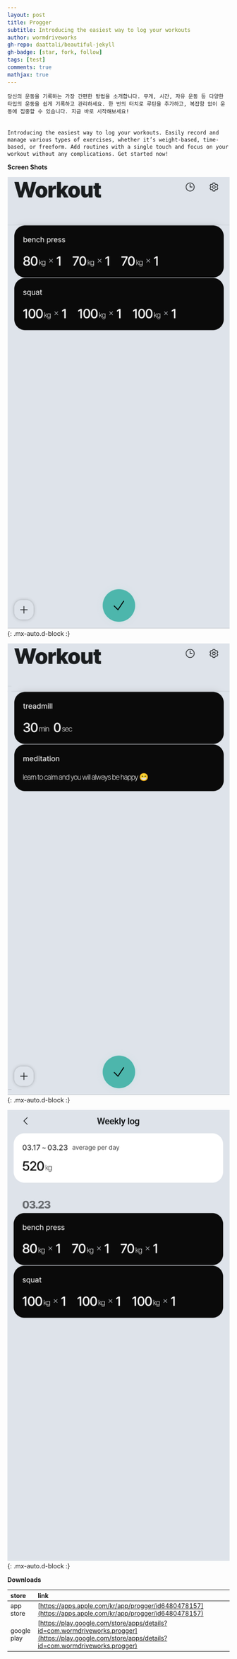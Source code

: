 ```yaml
---
layout: post
title: Progger
subtitle: Introducing the easiest way to log your workouts
author: wormdriveworks
gh-repo: daattali/beautiful-jekyll
gh-badge: [star, fork, follow]
tags: [test]
comments: true
mathjax: true
---
```


~~~
당신의 운동을 기록하는 가장 간편한 방법을 소개합니다. 무게, 시간, 자유 운동 등 다양한 타입의 운동을 쉽게 기록하고 관리하세요. 한 번의 터치로 루틴을 추가하고, 복잡함 없이 운동에 집중할 수 있습니다. 지금 바로 시작해보세요!


Introducing the easiest way to log your workouts. Easily record and manage various types of exercises, whether it’s weight-based, time-based, or freeform. Add routines with a single touch and focus on your workout without any complications. Get started now!
~~~


**Screen Shots**

![Screen shot 1](/assets/img/progger_screenshot1.png){: .mx-auto.d-block :}


![Screen shot 2](/assets/img/progger_screenshot2.png){: .mx-auto.d-block :}


![Screen shot 3](/assets/img/progger_screenshot3.png){: .mx-auto.d-block :}



**Downloads**

| store | link |
| :------ |:--- |
| app store | [https://apps.apple.com/kr/app/progger/id6480478157](https://apps.apple.com/kr/app/progger/id6480478157) |
| google play | [https://play.google.com/store/apps/details?id=com.wormdriveworks.progger](https://play.google.com/store/apps/details?id=com.wormdriveworks.progger) |

